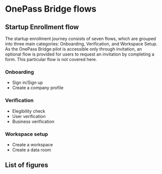 # OnePass Bridge flows


## Startup Enrollment flow

The startup enrollment journey consists of seven flows, which are grouped into three main categories: Onboarding, Verification, and Workspace Setup. As the OnePass Bridge pilot is accessible only through invitation, an optional flow is provided for users to request an invitation by completing a form. This particular flow is not covered here.

### Onboarding
- Sign in/Sign up
- Create a company profile

### Verification
- Elegibility check
- User verification
- Business verification

### Workspace setup
- Create a workspace
- Create a data room

## List of figures

